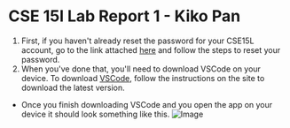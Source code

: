 # CSE 15l Lab Report 1 - Kiko Pan 
1. First, if you haven't already reset the password for your CSE15L account, go to the link attached [here](https://sdacs.ucsd.edu/~icc/index.php) and follow the steps to reset your password. 
2. When you've done that, you'll need to download VSCode on your device. To download [VSCode](https://code.visualstudio.com/), follow the instructions on the site to download the latest version. 
* Once you finish downloading VSCode and you open the app on your device it should look something like this. ![Image](https://www.google.com/url?sa=i&url=https%3A%2F%2Fcode.visualstudio.com%2Fdocs%2Fgetstarted%2Ftips-and-tricks&psig=AOvVaw1ORRTYPoMiKqw6qB9GAae2&ust=1680823457238000&source=images&cd=vfe&ved=0CA8QjRxqFwoTCMirpbvxk_4CFQAAAAAdAAAAABAE)
